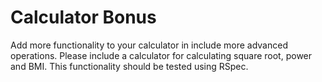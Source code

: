 # Calculator Bonus

Add more functionality to your calculator in include more advanced operations. Please include a calculator for calculating square root, power and BMI. This functionality should be tested using RSpec.
